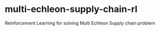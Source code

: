 # multi-echleon-supply-chain-rl
 Reinforcement Learning for solving Multi Echleon Supply chain problem
